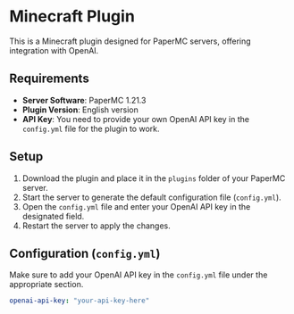 # Minecraft Plugin

This is a Minecraft plugin designed for PaperMC servers, offering integration with OpenAI.

## Requirements

- **Server Software**: PaperMC 1.21.3
- **Plugin Version**: English version
- **API Key**: You need to provide your own OpenAI API key in the `config.yml` file for the plugin to work.

## Setup

1. Download the plugin and place it in the `plugins` folder of your PaperMC server.
2. Start the server to generate the default configuration file (`config.yml`).
3. Open the `config.yml` file and enter your OpenAI API key in the designated field.
4. Restart the server to apply the changes.

## Configuration (`config.yml`)

Make sure to add your OpenAI API key in the `config.yml` file under the appropriate section.

```yml
openai-api-key: "your-api-key-here"

